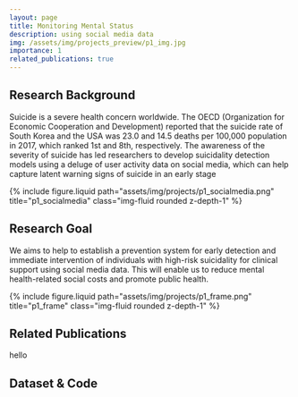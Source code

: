 ```yaml
---
layout: page
title: Monitoring Mental Status
description: using social media data 
img: /assets/img/projects_preview/p1_img.jpg
importance: 1
related_publications: true
---
```


## Research Background
Suicide is a severe health concern worldwide. The OECD (Organization for Economic Cooperation and Development) reported that the suicide rate of South Korea and the USA was 23.0 and 14.5 deaths per 100,000 population in 2017, which ranked 1st and 8th, respectively.
The awareness of the severity of suicide has led researchers to develop suicidality detection models using a deluge of user activity data on social media, which can help capture latent warning signs of suicide in an early stage

{% include figure.liquid path="assets/img/projects/p1_socialmedia.png" title="p1_socialmedia" class="img-fluid rounded z-depth-1" %}

## Research Goal
We aims to help to establish a prevention system for early detection and immediate intervention of individuals with high-risk suicidality for clinical support using social media data. This will enable us to reduce mental health-related social costs and promote public health.

{% include figure.liquid path="assets/img/projects/p1_frame.png" title="p1_frame" class="img-fluid rounded z-depth-1" %}


## Related Publications

hello 

## Dataset & Code
